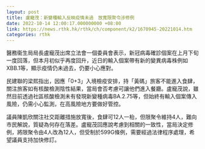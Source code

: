 ```yaml
---
layout: post
title: 盧寵茂：新變種輸入反映疫情未過　放寬限聚令涉修例
date: 2022-10-14 12:00:17.000000000 +08:00
link: https://news.rthk.hk/rthk/ch/component/k2/1670945-20221014.htm
categories: rthk
---
```


醫務衞生局局長盧寵茂出席立法會一個委員會表示，新冠病毒確診個案在上月下旬一度回落，但本月初似乎再度回升，近日的輸入個案帶有新的變異病毒株例如 XBB.1等，顯示疫情仍未過去，仍要小心應對。

民建聯的梁熙指出，因應「0+3」入境檢疫安排，持「黃碼」旅客不能進入食肆，關注旅客如有核酸檢測陰性結果，當局會否考慮可讓他們進入餐廳。盧寵茂說，雖然目前透過社區核酸檢測未有發現新變種病毒BA.2.75等，但始終有輸入個案傳入風險，仍需小心監測，在高風險地方要做好管控。

議員陳凱欣關注社交距離措施放寬後，食肆可12人一枱，但限聚令維持4人，難向市民解說，質疑為何存在落差。盧寵茂回應說考慮到相關的一致性，當局決定修例，將限聚令由4人改為12人，但受制於599G條例，需要經過法律程序處理，希望議員支持加快修訂。

